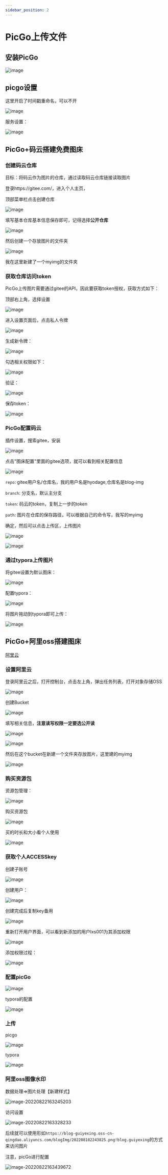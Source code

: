 ```yaml
---
sidebar_position: 2
---
```


# PicGo上传文件

## 安装PicGo

![image](https://blog-guiyexing.oss-cn-qingdao.aliyuncs.com/blogImg/202208180027438.png!blog.guiyexing)

## picgo设置

这里开启了时间戳重命名，可以不开

![image](https://blog-guiyexing.oss-cn-qingdao.aliyuncs.com/blogImg/202208180027908.png!blog.guiyexing)

服务设置：

![image](https://blog-guiyexing.oss-cn-qingdao.aliyuncs.com/blogImg/202208180027909.png!blog.guiyexing)

## PicGo+码云搭建免费图床

### 创建码云仓库

目标：将码云作为图片的仓库，通过读取码云仓库链接读取图片

登录https://gitee.com/，进入个人主页，

顶部菜单栏点击创建仓库

![image](https://blog-guiyexing.oss-cn-qingdao.aliyuncs.com/blogImg/202208180027439.png!blog.guiyexing)

填写基本仓库基本信息保存即可，记得选择**公开仓库**

![image](https://blog-guiyexing.oss-cn-qingdao.aliyuncs.com/blogImg/202208180027444.png!blog.guiyexing)

然后创建一个存放图片的文件夹

![image](https://blog-guiyexing.oss-cn-qingdao.aliyuncs.com/blogImg/202208180027444.png!blog.guiyexing)

我在这里新建了一个myimg的文件夹

### 获取仓库访问token

PicGo上传图片需要通过gitee的API，因此要获取token授权，获取方式如下：

顶部右上角，选择设置

![image](https://blog-guiyexing.oss-cn-qingdao.aliyuncs.com/blogImg/202208180027446.png!blog.guiyexing)

进入设置页面后，点击私人令牌

![image](https://blog-guiyexing.oss-cn-qingdao.aliyuncs.com/blogImg/202208180027445.png!blog.guiyexing)

生成新令牌：

![image](https://blog-guiyexing.oss-cn-qingdao.aliyuncs.com/blogImg/202208180027891.png!blog.guiyexing)

勾选相关权限如下：

![image](https://blog-guiyexing.oss-cn-qingdao.aliyuncs.com/blogImg/202208180027893.png!blog.guiyexing)

验证：

![image](https://blog-guiyexing.oss-cn-qingdao.aliyuncs.com/blogImg/202208180027896.png!blog.guiyexing)

保存token：

![image](https://blog-guiyexing.oss-cn-qingdao.aliyuncs.com/blogImg/202208180027892.png!blog.guiyexing)

### PicGo配置码云

插件设置，搜索gitee，安装

![image](https://blog-guiyexing.oss-cn-qingdao.aliyuncs.com/blogImg/202208180027342.png!blog.guiyexing)

点击"图床配置"里面的gitee选项，就可以看到相关配置信息

![image](https://blog-guiyexing.oss-cn-qingdao.aliyuncs.com/blogImg/202208180027359.png!blog.guiyexing)

`repo`: gitee用户名/仓库名，我的用户名是hyodage,仓库名是blog-img

`branch`: 分支名，默认主分支

`token`: 码云的token，复制上一步的token

`path`: 图片在仓库的保存路径，可以根据自己的命令写，我写的myimg

确定，然后可以点击上传区，上传图片

![image](https://blog-guiyexing.oss-cn-qingdao.aliyuncs.com/blogImg/202208180027364.png!blog.guiyexing)

![image](https://blog-guiyexing.oss-cn-qingdao.aliyuncs.com/blogImg/202208180027390.gif)

### 通过typora上传图片

将gitee设置为默认图床：

![image](https://blog-guiyexing.oss-cn-qingdao.aliyuncs.com/blogImg/202208180027373.png!blog.guiyexing)

配置typora：

![image](https://blog-guiyexing.oss-cn-qingdao.aliyuncs.com/blogImg/202208180027381.png!blog.guiyexing)

将图片拖动到typora即可上传：

![image](https://blog-guiyexing.oss-cn-qingdao.aliyuncs.com/blogImg/202208180027030.gif)

## PicGo+阿里oss搭建图床

[阿里云](https://www.aliyun.com)

### 设置阿里云

登录阿里云之后，打开控制台，点击左上角，弹出任务列表，打开对象存储OSS

![image](https://blog-guiyexing.oss-cn-qingdao.aliyuncs.com/blogImg/202208180027997.png!blog.guiyexing)

创建Bucket

![image](https://blog-guiyexing.oss-cn-qingdao.aliyuncs.com/blogImg/202208180027999.png!blog.guiyexing)

填写相关信息，**注意读写权限一定要选公开读**

![image](https://blog-guiyexing.oss-cn-qingdao.aliyuncs.com/blogImg/202208180027016.png!blog.guiyexing)

![image](https://blog-guiyexing.oss-cn-qingdao.aliyuncs.com/blogImg/202208180027014.png!blog.guiyexing)

然后在这个bucket在新建一个文件夹存放图片，这里建的myimg

![image](https://blog-guiyexing.oss-cn-qingdao.aliyuncs.com/blogImg/202208180027223.png!blog.guiyexing)

### 购买资源包

资源包管理：

![image](https://blog-guiyexing.oss-cn-qingdao.aliyuncs.com/blogImg/202208180027604.png!blog.guiyexing)

购买资源包

![image](https://blog-guiyexing.oss-cn-qingdao.aliyuncs.com/blogImg/202208180027610.png!blog.guiyexing)

买的时长和大小看个人使用

![image](https://blog-guiyexing.oss-cn-qingdao.aliyuncs.com/blogImg/202208180027613.png!blog.guiyexing)

### 获取个人ACCESSkey

创建子账号

![image](https://blog-guiyexing.oss-cn-qingdao.aliyuncs.com/blogImg/202208180027625.png!blog.guiyexing)

创建用户：

![image](https://blog-guiyexing.oss-cn-qingdao.aliyuncs.com/blogImg/202208180027960.png!blog.guiyexing)

创建完成后复制key备用

![image](https://blog-guiyexing.oss-cn-qingdao.aliyuncs.com/blogImg/202208180027962.png!blog.guiyexing)

重新打开用户界面，可以看到新添加的用户lxs001为其添加权限

![image](https://blog-guiyexing.oss-cn-qingdao.aliyuncs.com/blogImg/202208180027506.png!blog.guiyexing)

添加权限过程：

![image](https://blog-guiyexing.oss-cn-qingdao.aliyuncs.com/blogImg/202208180027511.png!blog.guiyexing)

### 配置picGo

![image](https://blog-guiyexing.oss-cn-qingdao.aliyuncs.com/blogImg/202208180027598.png!blog.guiyexing)

typora的配置

![image](https://blog-guiyexing.oss-cn-qingdao.aliyuncs.com/blogImg/202208180027830.png!blog.guiyexing)

### 上传

picgo

![image](https://blog-guiyexing.oss-cn-qingdao.aliyuncs.com/blogImg/202208180027982.gif)

typora

![image](https://blog-guiyexing.oss-cn-qingdao.aliyuncs.com/blogImg/202208180033100.gif)

### 阿里oss图像水印

数据处理=>图片处理【新建样式】

![image-20220822163245203](https://blog-guiyexing.oss-cn-qingdao.aliyuncs.com/blogImg/202208221632325.png!blog.guiyexing)

访问设置

![image-20220822163328233](https://blog-guiyexing.oss-cn-qingdao.aliyuncs.com/blogImg/202208221633316.png!blog.guiyexing)

后续就可以使用形如`https://blog-guiyexing.oss-cn-qingdao.aliyuncs.com/blogImg/202208182243825.png!blog.guiyexing`的方式来访问图片

注意，picGo进行配置

![image-20220822163439672](https://blog-guiyexing.oss-cn-qingdao.aliyuncs.com/blogImg/202208221634728.png!blog.guiyexing)